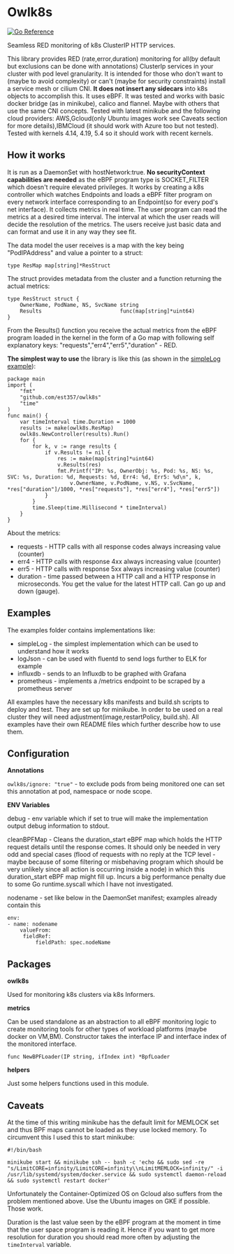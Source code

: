 # Owlk8s

[![Go Reference](https://pkg.go.dev/badge/github.com/est357/owlk8s.svg)](https://pkg.go.dev/github.com/est357/owlk8s)

Seamless RED monitoring of k8s ClusterIP HTTP services.


This library provides RED (rate,error,duration) monitoring for all(by default but exclusions can be done with annotations) ClusterIp services in your cluster with pod level granularity. It is intended for those who don't want to (maybe to avoid complexity) or can't (maybe for security constraints) install a service mesh or cilium CNI. **It does not insert any sidecars** into k8s objects to accomplish this. It uses eBPF. It was tested and works with basic docker bridge (as in minikube), calico and flannel. Maybe with others that use the same CNI concepts.
Tested with latest minikube and the following cloud providers: AWS,Gcloud(only Ubuntu images work see Caveats section for more details),IBMCloud (it should work with Azure too but not tested). Tested with kernels 4.14, 4.19, 5.4 so it should work with recent kernels.

## How it works  

It is run as a DaemonSet with hostNetwork:true. **No securityContext capabilities are needed** as the eBPF program type is SOCKET_FILTER which doesn't require elevated privileges. It works by creating a k8s controller which watches Endpoints and loads a eBPF filter program on every network interface corresponding to an Endpoint(so for every pod's net interface). It collects metrics in real time. The user program can read the metrics at a desired time interval. The interval at which the user reads will decide the resolution of the metrics.
The users receive just basic data and can format and use it in any way they see fit.

The data model the user receives is a map with the key being "PodIPAddress" and value a pointer to a struct:
```
type ResMap map[string]*ResStruct
```
The struct provides metadata from the cluster and a function returning the actual metrics:
```
type ResStruct struct {
	OwnerName, PodName, NS, SvcName string
	Results                         func(map[string]*uint64)
}

```
From the Results() function you receive the actual metrics from the eBPF program loaded in the kernel in the form of a Go map with following self explanatory keys: "requests","err4","err5","duration" - RED.

**The simplest way to use** the library is like this (as shown in the [simpleLog example](../examples/simpleLog/main.go)):
```
package main
import (
	"fmt"
	"github.com/est357/owlk8s"
	"time"
)
func main() {
	var timeInterval time.Duration = 1000
	results := make(owlk8s.ResMap)
	owlk8s.NewController(results).Run()
	for {
		for k, v := range results {
			if v.Results != nil {
				res := make(map[string]*uint64)
				v.Results(res)
				fmt.Printf("IP: %s, OwnerObj: %s, Pod: %s, NS: %s, SVC: %s, Duration: %d, Requests: %d, Err4: %d, Err5: %d\n", k,
					v.OwnerName, v.PodName, v.NS, v.SvcName, *res["duration"]/1000, *res["requests"], *res["err4"], *res["err5"])
			}
		}
		time.Sleep(time.Millisecond * timeInterval)
	}
}
```
About the metrics:
* requests - HTTP calls with all response codes always increasing value (counter)
* err4 - HTTP calls with response 4xx always increasing value (counter)
* err5 - HTTP calls with response 5xx always increasing value (counter)
* duration - time passed between a HTTP call and a HTTP response in microseconds. You get the value for the latest HTTP call. Can go up and down (gauge).

## Examples
The examples folder contains implementations like:
* simpleLog - the simplest implementation which can be used to understand how it works
* logJson - can be used with fluentd to send logs further to ELK for example
* influxdb - sends to an Influxdb to be graphed with Grafana
* prometheus - implements a /metrics endpoint to be scraped by a prometheus server

All examples have the necessary k8s manifests and build.sh scripts to deploy and test. They are set up for minikube. In order to be used on a real cluster they will need adjustment(image,restartPolicy, build.sh). All examples have their own README files which further describe how to use them.

## Configuration
**Annotations**

`owlk8s/ignore: "true"` - to exclude pods from being monitored one can set this annotation at pod, namespace or node scope.

**ENV Variables**

debug - env variable which if set to true will make the implementation output debug information to stdout.

cleanBPFMap - Cleans the duration_start eBPF map which holds the HTTP request details until the response comes. It should only be needed in very odd and special cases (flood of requests with no reply at the TCP level - maybe because of some filtering or misbehaving program which should be very unlikely since all action is occurring inside a node) in which this duration_start eBPF map might fill up. Incurs a big performance penalty due to some Go runtime.syscall which I have not investigated.

nodename - set like below in the DaemonSet manifest; examples already contain this
```
env:
- name: nodename
	valueFrom:
	 fieldRef:
		 fieldPath: spec.nodeName
```

## Packages
**owlk8s**

Used for monitoring k8s clusters via k8s Informers.

**metrics**

Can be used standalone as an abstraction to all eBPF monitoring logic to create monitoring tools for other types of workload platforms (maybe docker on VM,BM). Constructor takes the interface IP and interface index of the monitored interface.
```
func NewBPFLoader(IP string, ifIndex int) *BpfLoader
```

**helpers**

Just some helpers functions used in this module.

## Caveats
At the time of this writing minikube has the default limit for MEMLOCK set and thus BPF maps cannot be loaded as they use locked memory. To circumvent this I used this to start minikube:
```
#!/bin/bash

minikube start && minikube ssh -- bash -c 'echo && sudo sed -re  "s/LimitCORE=infinity/LimitCORE=infinity\\nLimitMEMLOCK=infinity/" -i /usr/lib/systemd/system/docker.service && sudo systemctl daemon-reload && sudo systemctl restart docker'
```
Unfortunately the Container-Optimized OS on Gcloud also suffers from the problem mentioned above. Use the Ubuntu images on GKE if possible. Those work.

Duration is the last value seen by the eBPF program at the moment in time that the user space program is reading it. Hence if you want to get more resolution for duration you should read more often by adjusting the `timeInterval` variable.
